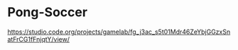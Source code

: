 # Pong-Soccer
https://studio.code.org/projects/gamelab/fg_j3ac_s5t01Mdr46ZeYbjGGzxSnatFrCG1fFnjqtY/view/
